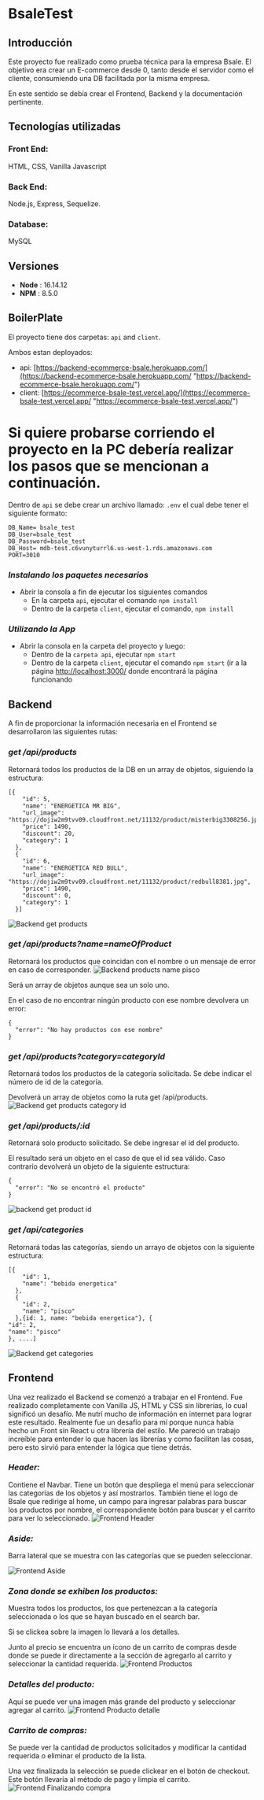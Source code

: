 # BsaleTest

## Introducción

Este proyecto fue realizado como prueba técnica para la empresa Bsale. El objetivo era crear un E-commerce desde 0, tanto desde el servidor como el cliente, consumiendo una DB facilitada por la misma empresa.

En este sentido se debía crear el Frontend, Backend y la documentación pertinente.

## Tecnologías utilizadas

### Front End:

HTML, CSS, Vanilla Javascript

### Back End:

Node.js, Express, Sequelize.

### Database:

MySQL

## **Versiones**

- **Node** : 16.14.12
- **NPM** : 8.5.0

## BoilerPlate

El proyecto tiene dos carpetas: `api` and `client`.

Ambos estan deployados:

- api: [https://backend-ecommerce-bsale.herokuapp.com/](https://backend-ecommerce-bsale.herokuapp.com/ "https://backend-ecommerce-bsale.herokuapp.com/")
- client: [https://ecommerce-bsale-test.vercel.app/](https://ecommerce-bsale-test.vercel.app/ "https://ecommerce-bsale-test.vercel.app/")

# Si quiere probarse corriendo el proyecto en la PC debería realizar los pasos que se mencionan a continuación.

Dentro de `api` se debe crear un archivo llamado: `.env` el cual debe tener el siguiente formato:

```
DB_Name= bsale_test
DB_User=bsale_test
DB_Password=bsale_test
DB_Host= mdb-test.c6vunyturrl6.us-west-1.rds.amazonaws.com
PORT=3010
```

### _Instalando los paquetes necesarios_

- Abrir la consola a fin de ejecutar los siguientes comandos
  - En la carpeta `api`, ejecutar el comando `npm install`
  - Dentro de la carpeta `client`, ejecutar el comando, `npm install`

### _Utilizando la App_

- Abrir la consola en la carpeta del proyecto y luego:
  - Dentro de la `carpeta api`, ejecutar `npm start`
  - Dentro de la carpeta `client`, ejecutar el comando `npm start` (ir a la página [http://localhost:3000/](http://localhost:3000/) donde encontrará la página funcionando

## Backend

A fin de proporcionar la información necesaria en el Frontend se desarrollaron las siguientes rutas:

### _get /api/products_

Retornará todos los productos de la DB en un array de objetos, siguiendo la estructura:

```
[{
    "id": 5,
    "name": "ENERGETICA MR BIG",
    "url_image": "https://dojiw2m9tvv09.cloudfront.net/11132/product/misterbig3308256.jpg",
    "price": 1490,
    "discount": 20,
    "category": 1
  },
  {
    "id": 6,
    "name": "ENERGETICA RED BULL",
    "url_image": "https://dojiw2m9tvv09.cloudfront.net/11132/product/redbull8381.jpg",
    "price": 1490,
    "discount": 0,
    "category": 1
  }]
```

![Backend  get products](https://user-images.githubusercontent.com/103390530/188425151-e1004506-ec72-4754-87aa-a901f2630704.png)

### _get /api/products?name=nameOfProduct_

Retornará los productos que coincidan con el nombre o un mensaje de error en caso de corresponder.
![Backend products name pisco](https://user-images.githubusercontent.com/103390530/188425253-8cb3529f-0789-42f8-b6af-3f0b01a10aec.png)

Será un array de objetos aunque sea un solo uno.

En el caso de no encontrar ningún producto con ese nombre devolvera un error:

```
{
  "error": "No hay productos con ese nombre"
}
```

### _get /api/products?category=categoryId_

Retornará todos los productos de la categoría solicitada. Se debe indicar el número de id de la categoría.

Devolverá un array de objetos como la ruta get /api/products.
![Backend get products category id](https://user-images.githubusercontent.com/103390530/188425237-49e7db86-025a-4874-ada3-86dd5801614f.png)

### _get /api/products/:id_

Retornará solo producto solicitado. Se debe ingresar el id del producto.

El resultado será un objeto en el caso de que el id sea válido. Caso contrarío devolverá un objeto de la siguiente estructura:

```
{
  "error": "No se encontró el producto"
}
```

![backend get product id](https://user-images.githubusercontent.com/103390530/188425342-5ae878b5-f904-4682-b7ec-e1fc9fd68455.png)

### _get /api/categories_

Retornará todas las categorías, siendo un arrayo de objetos con la siguiente estructura:

```
[{
    "id": 1,
    "name": "bebida energetica"
  },
  {
    "id": 2,
    "name": "pisco"
  },{id: 1, name: "bebida energetica"}, {
"id": 2,
"name": "pisco"
}, ....]
```

![Backend get categories](https://user-images.githubusercontent.com/103390530/188425358-ad449fd6-9ca6-4589-a971-4fa60cfebfc2.png)

## Frontend

Una vez realizado el Backend se comenzó a trabajar en el Frontend. Fue realizado completamente con Vanilla JS, HTML y CSS sin librerías, lo cual significó un desafío. Me nutrí mucho de información en internet para lograr este resultado. Realmente fue un desafío para mí porque nunca había hecho un Front sin React u otra librería del estilo. Me pareció un trabajo increíble para entender lo que hacen las librerías y como facilitan las cosas, pero esto sirvió para entender la lógica que tiene detrás.

### _Header:_

Contiene el Navbar. Tiene un botón que despliega el menú para seleccionar las categorías de los objetos y así mostrarlos. También tiene el logo de Bsale que redirige al home, un campo para ingresar palabras para buscar los productos por nombre, el correspondiente botón para buscar y el carrito para ver lo seleccionado.
![Frontend Header](https://user-images.githubusercontent.com/103390530/188424947-178cb6a3-62f7-4465-a451-e66cc8c3fc98.png)

### _Aside:_

Barra lateral que se muestra con las categorías que se pueden seleccionar.

![Frontend Aside](https://user-images.githubusercontent.com/103390530/188424969-0a848d0f-2709-49ea-9033-bf45b14eab12.png)

### _Zona donde se exhiben los productos:_

Muestra todos los productos, los que pertenezcan a la categoría seleccionada o los que se hayan buscado en el search bar.

Si se clickea sobre la imagen lo llevará a los detalles.

Junto al precio se encuentra un ícono de un carrito de compras desde donde se puede ir directamente a la sección de agregarlo al carrito y seleccionar la cantidad requerida.
![Frontend Productos](https://user-images.githubusercontent.com/103390530/188424997-6fa0f62c-50f8-43a2-8984-f6f5b5a6e4bd.png)

### _Detalles del producto:_

Aquí se puede ver una imagen más grande del producto y seleccionar agregar al carrito.
![Frontend Producto detalle](https://user-images.githubusercontent.com/103390530/188425021-cf0ba146-0d75-4581-b51a-f1c966425998.png)

### _Carrito de compras:_

Se puede ver la cantidad de productos solicitados y modificar la cantidad requerida o eliminar el producto de la lista.

Una vez finalizada la selección se puede clickear en el botón de checkout. Este botón llevaría al método de pago y limpia el carrito.
![Frontend Finalizando compra](https://user-images.githubusercontent.com/103390530/188425100-ebf0379d-db17-4c81-8d7d-c48697d2084d.png)
